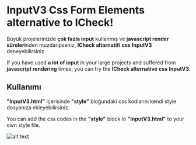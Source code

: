 # InputV3 Css Form Elements alternative to ICheck!

Büyük projelerinizde **çok fazla input** kullanmış ve **javascript render süreleri**nden muzdaripseniz, **ICheck altarnatifi** **css** **InputV3** deneyebilirsiniz.

If you have used **a lot of input** in your large projects and suffered from **javascript rendering** times, you can try the **ICheck alternative** **css** **InputV3**.

## Kullanımı

**"InputV3.html"** içerisinde **"style"** bloğundaki css kodlarını kendi style dosyanıza ekleyebilirsiniz.

You can add the css codes in the **"style"** block in **"InputV3.html"** to your own style file.

![alt text](https://github.com/dizaynplus/InputV3/master/InputV3.png?raw=true)
